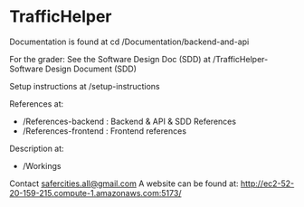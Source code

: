 # TrafficHelper

Documentation is found at cd /Documentation/backend-and-api

For the grader: See the Software Design Doc (SDD) at /TrafficHelper- Software Design Document (SDD)

Setup instructions at /setup-instructions

References at: 
  - /References-backend : Backend & API & SDD References
  - /References-frontend : Frontend references
    
Description at:
  - /Workings

Contact safercities.all@gmail.com
A website can be found at: http://ec2-52-20-159-215.compute-1.amazonaws.com:5173/
